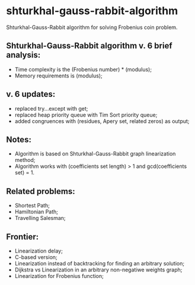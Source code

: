 # shturkhal-gauss-rabbit-algorithm
Shturkhal-Gauss-Rabbit algorithm for solving Frobenius coin problem.

## Shturkhal-Gauss-Rabbit algorithm v. 6 brief analysis:
* Time complexity is the (Frobenius number) * (modulus);
* Memory requirements is (modulus);

## v. 6 updates:
* replaced try...except with get;
* replaced heap priority queue with Tim Sort priority queue;
* added congruences with (residues, Apery set, related zeros) as output;

## Notes:
* Algorithm is based on Shturkhal-Gauss-Rabbit graph linearization method;
* Algorithm works with (coefficients set length) > 1 and gcd(coefficients set) = 1.

## Related problems:
* Shortest Path;
* Hamiltonian Path;
* Travelling Salesman;

## Frontier:
* Linearization delay;
* C-based version;
* Linearization instead of backtracking for finding an arbitrary solution;
* Dijkstra vs Linearization in an arbitrary non-negatiwe weights graph;
* Linearization for Frobenius function;
